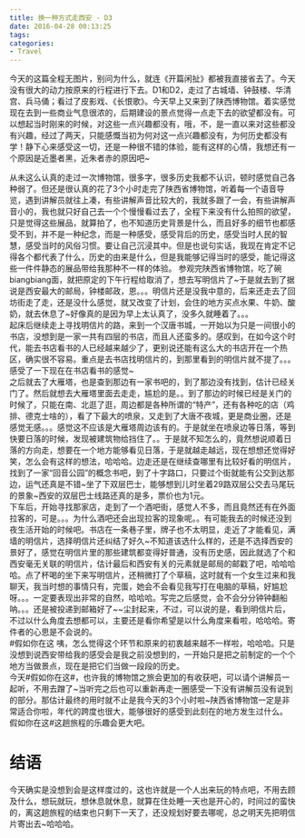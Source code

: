 ```yaml
---
title: 换一种方式走西安 - D3
date: 2016-04-28 00:13:25
tags:
categories: 
- Travel
---
```


今天的这篇全程无图片，别问为什么，就连《开篇闲扯》都被我直接省去了。今天没有很大的动力按原来的行程进行下去。D1和D2，走过了古城墙、钟鼓楼、华清宫、兵马俑；看过了皮影戏、《长恨歌》。今天早上又来到了陕西博物馆。着实感觉现在去到一些商业气息很浓的，后期建设的景点觉得一点走下去的欲望都没有。可以想起当时刚来的时候，对这些一点兴趣都没有，哦，不，是一直以来对这些都没有兴趣，经过了两天，只能感慨当初为何对这一点兴趣都没有，为何历史都没有学！静下心来感受这一切，还是一种很不错的体验，能有这样的心情，我想还有一个原因是近墨者黑，近朱者赤的原因吧~ 
<!-- more --> 
从未这么认真的走过一次博物馆，很多字，很多历史我都不认识，顿时感觉自己各种弱了。但还是很认真的花了3个小时走完了陕西省博物馆，听着每一个语音导览，遇到讲解员就往上凑，有些讲解声音比较大的，我就多跟了一会，有些讲解声音小的，我也就只好自己去一个个慢慢看过去了，全程下来没有什么拍照的欲望，只是觉得这些展品，就算拍了，也不知道历史背景是什么，而且好多的细节也都感受不到，并不是一种纪念，而是一种感受，感受背后的历史，感受当时人民的智慧，感受当时的风俗习惯。要让自己沉浸其中。但是也说句实话，我现在肯定不记得各个都代表了什么，历史的由来是什么，但是我能够记得当时的感受，能记得这些一件件静态的展品带给我那种不一样的体验。 
参观完陕西省博物馆，吃了碗biangbiang面，就把原定的下午行程给取消了，想去写明信片了~于是就去到了据说是西安最大的邮局，钟楼邮政，恩。。。明信片还是没我中意的，后来还走去了回坊街走了走，还是没什么感觉，就又改变了计划，会住的地方买点水果、牛奶、酸奶，就去休息了~好像真的是因为早上太认真了，没多久就睡着了。。。  
起床后继续走上寻找明信片的路，来到一个汉唐书城，一开始以为只是一间很小的书店，没想到是一家一共有四层的书店，而且人还蛮多的。感叹到，在如今这个时代，能去书店看书的人已经越来越少了，更别说还能有这么大的书店开在一个热区，确实很不容易。重点是去书店找明信片的，到那里看到的明信片就不提了。。。感受了一下现在在书店看书的感觉~  
之后就去了大雁塔，也是查到那边有一家书吧的，到了那边没有找到，估计已经关门了。然后就想去大雁塔里面去走走，尴尬的是。。到了那边的时候已经是关门的时候了，只能在南、北逛了逛，周边都是各种所谓的“特产”，还有各种吃的店（鸡排、德克士啥的），看了下最大的喷泉，又走到了大唐不夜城，更是商业圈，还是感觉无感。。。感觉这不应该是大雁塔周边该有的。于是就坐在喷泉边等日落，等到快要日落的时候，发现被建筑物给挡住了。。于是就不知怎么的，竟然想说顺着日落的方向走，想要在一个地方能够看见日落，于是就越走越远，现在想想还觉得好笑，怎么会有这样的想法，哈哈哈。边走还是在继续查哪里有比较好看的明信片，找到了一家“回音公园”的概念书吧，到了十字路口，只要过个街就能有公交到达那边，运气还真是不错~坐了下双层巴士，能够想到儿时坐着29路双层公交去马尾玩的景象~西安的双层巴士线路还真的是多，票价也为1元。  
下车后，开始寻找那家店，走到了一个酒吧街，感觉人不多，而且竟然还有在外面拉客的，可是。。。为什么酒吧还会出现拉客的现象呢。。有可能我去的时候还没到夜生活开始的时候吧。书店在一条巷子里，牌子也不太明显，走近了才能看见，满墙的明信片，选择明信片还纠结了好久~不知道该选什么样的，还是不选择西安的景好了，感觉在明信片里的那些建筑都变得好普通，没有历史感，因此就选了个和西安毫无关联的明信片，估计最后和西安有关的元素就是邮局的邮戳了吧，哈哈哈哈。点了杯喝的坐下来写明信片，还稍微打了个草稿，这时就有一个女生过来和我聊天，我当时想的事情只有，完蛋，她会不会看见我写打在电脑的草稿，好尴尬呀。。。一定要表现出非常的自然，哈哈哈。写完之后感觉，会不会分分钟钟翻船呐。。。还是被投递到邮箱好了~~尘封起来，不过，可以说的是，看到明信片后，不过以什么角度去想都可以，主要还是看你希望是以什么角度来看啦，哈哈哈。寄件者的心思是不会说的。  
#假如你在这
咦，怎么觉得这个环节和原来的初衷越来越不一样啦，哈哈哈。只是没想到说西安带给我的感受会是我之前没想到的，一开始只是把之前制定的一个个地方当做景点，现在是把它们当做一段段的历史。  
今天#假如你在这#，也许我的博物馆之旅会更加的有收获吧，可以请个讲解员一起听，不用去蹭了~当听完之后也可以重新再走一圈感受一下没有讲解员没有说到的部分。那估计最终的用时就不止是我今天的3个小时啦~陕西省博物馆一定是非常适合你啦，年代的跨度也很大，能够很好的感受到此刻在的地方发生过什么。  
 假如你在这#这趟旅程的乐趣会更大吧。  
# 结语
今天确实是没想到会是这样度过的，这也许就是一个人出来玩的特点吧，不用去顾及什么，想玩就玩，想休息就休息，就算在住处睡一天也是开心的，时间过的蛮快的，离这趟旅程的结束也只剩下一天了，还没规划好要去哪呢，总之明天先把明信片寄出去~哈哈哈。